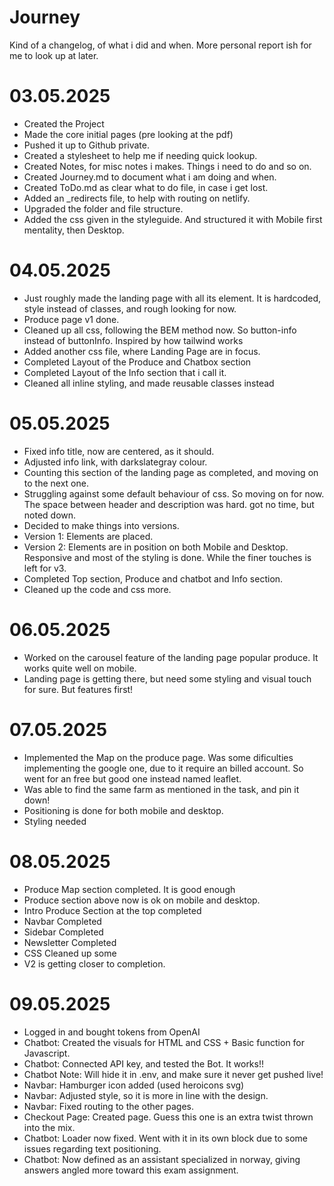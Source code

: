 # Journey

Kind of a changelog, of what i did and when.
More personal report ish for me to look up at later.

# 03.05.2025

- Created the Project
- Made the core initial pages (pre looking at the pdf)
- Pushed it up to Github private.
- Created a stylesheet to help me if needing quick lookup.
- Created Notes, for misc notes i makes. Things i need to do and so on.
- Created Journey.md to document what i am doing and when.
- Created ToDo.md as clear what to do file, in case i get lost.
- Added an \_redirects file, to help with routing on netlify.
- Upgraded the folder and file structure.
- Added the css given in the styleguide. And structured it with Mobile first mentality, then Desktop.

# 04.05.2025

- Just roughly made the landing page with all its element. It is hardcoded, style instead of classes, and rough looking for now.
- Produce page v1 done.
- Cleaned up all css, following the BEM method now. So button-info instead of buttonInfo. Inspired by how tailwind works
- Added another css file, where Landing Page are in focus.
- Completed Layout of the Produce and Chatbox section
- Completed Layout of the Info section that i call it.
- Cleaned all inline styling, and made reusable classes instead

# 05.05.2025

- Fixed info title, now are centered, as it should.
- Adjusted info link, with darkslategray colour.
- Counting this section of the landing page as completed, and moving on to the next one.
- Struggling against some default behaviour of css. So moving on for now. The space between header and description was hard. got no time, but noted down.
- Decided to make things into versions.
- Version 1: Elements are placed.
- Version 2: Elements are in position on both Mobile and Desktop. Responsive and most of the styling is done. While the finer touches is left for v3.
- Completed Top section, Produce and chatbot and Info section.
- Cleaned up the code and css more.

# 06.05.2025

- Worked on the carousel feature of the landing page popular produce. It works quite well on mobile.
- Landing page is getting there, but need some styling and visual touch for sure. But features first!

# 07.05.2025

- Implemented the Map on the produce page.
  Was some dificulties implementing the google one, due to it require an billed account. So went for an free but good one instead named leaflet.
- Was able to find the same farm as mentioned in the task, and pin it down!
- Positioning is done for both mobile and desktop.
- Styling needed

# 08.05.2025

- Produce Map section completed. It is good enough
- Produce section above now is ok on mobile and desktop.
- Intro Produce Section at the top completed
- Navbar Completed
- Sidebar Completed
- Newsletter Completed
- CSS Cleaned up some
- V2 is getting closer to completion.

# 09.05.2025

- Logged in and bought tokens from OpenAI
- Chatbot: Created the visuals for HTML and CSS + Basic function for Javascript.
- Chatbot: Connected API key, and tested the Bot. It works!!
- Chatbot Note: Will hide it in .env, and make sure it never get pushed live!
- Navbar: Hamburger icon added (used heroicons svg)
- Navbar: Adjusted style, so it is more in line with the design.
- Navbar: Fixed routing to the other pages.
- Checkout Page: Created page. Guess this one is an extra twist thrown into the mix.
- Chatbot: Loader now fixed. Went with it in its own block due to some issues regarding text positioning.
- Chatbot: Now defined as an assistant specialized in norway, giving answers angled more toward this exam assignment.
